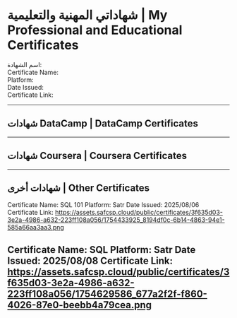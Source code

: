 # شهاداتي المهنية والتعليمية | My Professional and Educational Certificates
اسم الشهادة:  
Certificate Name:  
Platform:  
Date Issued:  
Certificate Link:  

---
## شهادات DataCamp | DataCamp Certificates
---

## شهادات Coursera | Coursera Certificates
---

## شهادات أخرى | Other Certificates
Certificate Name: SQL 101 
Platform:  Satr
Date Issued:  2025/08/06
Certificate Link:  https://assets.safcsp.cloud/public/certificates/3f635d03-3e2a-4986-a632-223ff108a056/1754433925_8194df0c-6b14-4863-94e1-585a66aa3aa3.png

Certificate Name:  SQL
Platform:  Satr
Date Issued:  2025/08/08
Certificate Link:  https://assets.safcsp.cloud/public/certificates/3f635d03-3e2a-4986-a632-223ff108a056/1754629586_677a2f2f-f860-4026-87e0-beebb4a79cea.png
---
